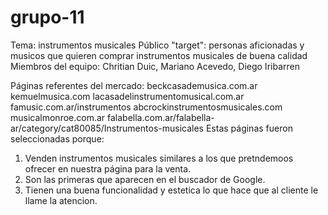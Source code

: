# grupo-11
Tema: instrumentos musicales
Público "target": personas aficionadas y musicos que quieren comprar instrumentos musicales de buena calidad
Miembros del equipo: Chritian Duic, Mariano Acevedo, Diego Iribarren

Páginas referentes del mercado:
  beckcasademusica.com.ar
  kemuelmusica.com
  lacasadelinstrumentomusical.com.ar
  famusic.com.ar/instrumentos
  abcrockinstrumentosmusicales.com
  musicalmonroe.com.ar
  falabella.com.ar/falabella-ar/category/cat80085/Instrumentos-musicales
Estas páginas fueron seleccionadas porque:
1. Venden instrumentos musicales similares a los que pretndemoos ofrecer en nuestra página para la venta.
2. Son las primeras que aparecen en el buscador de Google.
3. Tienen una buena funcionalidad  y estetica lo que hace  que al cliente le llame la atencion.
